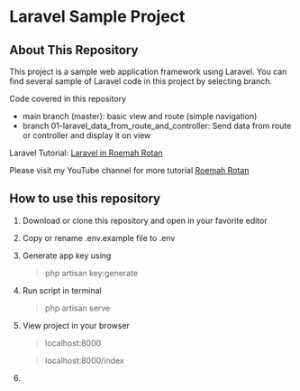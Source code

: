 # Laravel Sample Project

## About This Repository

This project is a sample web application framework using Laravel. You can find several sample of Laravel code in this project by selecting branch.

Code covered in this repository

- main branch (master): basic view and route (simple navigation)
- branch 01-laravel_data_from_route_and_controller: Send data from route or controller and display it on view

Laravel Tutorial: [Laravel in Roemah Rotan](https://www.youtube.com/playlist?list=PLdmJps-of11t4pFewpSlpiDyiwCXc5Z0h)

Please visit my YouTube channel for more tutorial [Roemah Rotan](https://youtube.com/@RoemahRotan)

## How to use this repository

1. Download or clone this repository and open in your favorite editor
2. Copy or rename .env.example file to .env
3. Generate app key using

    > php artisan key:generate

4. Run script in terminal

    > php artisan serve

5. View project in your browser

    > localhost:8000

    > localhost:8000/index
6. 
